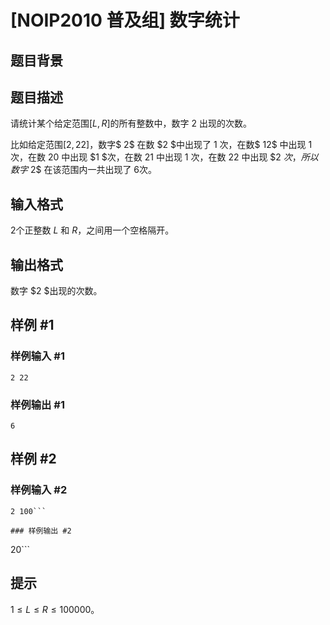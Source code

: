 # [NOIP2010 普及组] 数字统计

## 题目背景



## 题目描述

请统计某个给定范围$[L, R]$的所有整数中，数字 $2$ 出现的次数。

比如给定范围$[2, 22]$，数字$ 2$ 在数 $2 $中出现了 $1$ 次，在数$ 12$ 中出现 $1$ 次，在数 $20$ 中出现 $1 $次，在数 21 中出现 $1$ 次，在数 $22$ 中出现 $2 $次，所以数字$ 2$ 在该范围内一共出现了 $6$次。

## 输入格式

$2$个正整数 $L$ 和 $R$，之间用一个空格隔开。


## 输出格式

数字 $2 $出现的次数。


## 样例 #1

### 样例输入 #1
```
2 22
```

### 样例输出 #1

```
6
```

## 样例 #2

### 样例输入 #2
```
2 100```

### 样例输出 #2

```
20```

## 提示

$1 ≤ L ≤R≤ 100000$。

